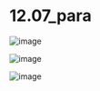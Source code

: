 # 12.07_para


![image](https://github.com/EgorZadoya/dz_12_07/assets/114074294/628b00e9-a214-4820-b11d-8ba10a3db009)

![image](https://github.com/EgorZadoya/dz_12_07/assets/114074294/6d26c213-5be0-42d4-b5b1-fffbd0c031ac)

![image](https://github.com/EgorZadoya/dz_12_07/assets/114074294/8bdebe57-23af-4dae-a5c6-47937cf011b9)
